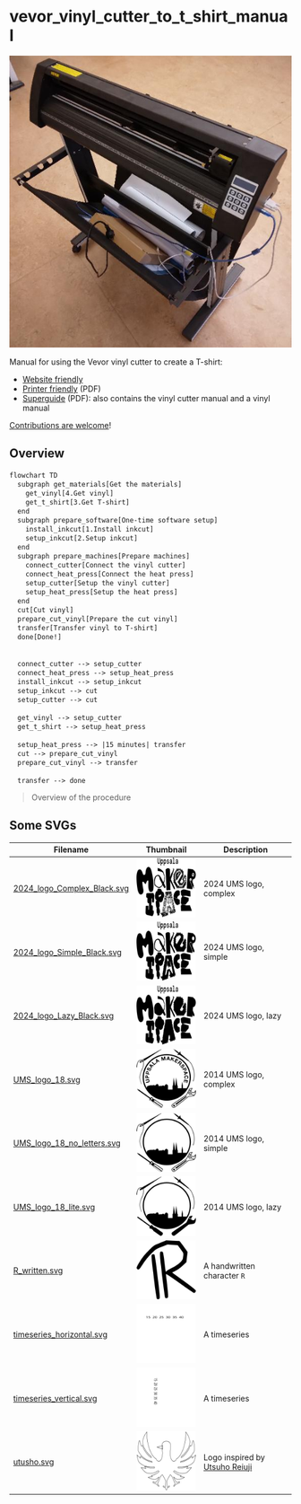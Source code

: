 # vevor_vinyl_cutter_to_t_shirt_manual

![Our Vevor vinyl cutter from an isometric perspective](vevor_vinyl_cutter_isometric.jpg)

Manual for using the Vevor vinyl cutter to create a T-shirt:

- [Website friendly](https://uppsala-makerspace.github.io/vevor_vinyl_cutter_to_t_shirt_manual/guide.html)
- [Printer friendly](guide.pdf) (PDF)
- [Superguide](super_guide.pdf) (PDF): also contains the vinyl cutter manual and a vinyl manual

[Contributions are welcome](CONTRIBUTING.md)!

## Overview

```mermaid
flowchart TD
  subgraph get_materials[Get the materials]
    get_vinyl[4.Get vinyl]
    get_t_shirt[3.Get T-shirt]
  end
  subgraph prepare_software[One-time software setup]
    install_inkcut[1.Install inkcut]
    setup_inkcut[2.Setup inkcut]
  end
  subgraph prepare_machines[Prepare machines]
    connect_cutter[Connect the vinyl cutter]
    connect_heat_press[Connect the heat press]
    setup_cutter[Setup the vinyl cutter]
    setup_heat_press[Setup the heat press]
  end
  cut[Cut vinyl]
  prepare_cut_vinyl[Prepare the cut vinyl]
  transfer[Transfer vinyl to T-shirt]
  done[Done!]


  connect_cutter --> setup_cutter
  connect_heat_press --> setup_heat_press
  install_inkcut --> setup_inkcut
  setup_inkcut --> cut
  setup_cutter --> cut

  get_vinyl --> setup_cutter
  get_t_shirt --> setup_heat_press

  setup_heat_press --> |15 minutes| transfer
  cut --> prepare_cut_vinyl
  prepare_cut_vinyl --> transfer

  transfer --> done
```

> Overview of the procedure

## Some SVGs

<!-- Some unavoidable long lines -->
<!-- markdownlint-disable MD013 -->

Filename                                                  |Thumbnail                                                                      |Description
----------------------------------------------------------|-------------------------------------------------------------------------------|---------------------------
[2024_logo_Complex_Black.svg](2024_logo_Complex_Black.svg)|![2024_logo_Complex_Black_thumbnail.png](2024_logo_Complex_Black_thumbnail.png)|2024 UMS logo, complex
[2024_logo_Simple_Black.svg](2024_logo_Simple_Black.svg)  |![2024_logo_Simple_Black_thumbnail.png](2024_logo_Simple_Black_thumbnail.png)  |2024 UMS logo, simple
[2024_logo_Lazy_Black.svg](2024_logo_Lazy_Black.svg)      |![2024_logo_Lazy_Black_thumbnail.png](2024_logo_Lazy_Black_thumbnail.png)      |2024 UMS logo, lazy
[UMS_logo_18.svg](UMS_logo_18.svg)                        |![UMS_logo_18_thumbnail.png](UMS_logo_18_thumbnail.png)                        |2014 UMS logo, complex
[UMS_logo_18_no_letters.svg](UMS_logo_18_no_letters.svg)  |![UMS_logo_18_no_letters_thumbnail.png](UMS_logo_18_no_letters_thumbnail.png)  |2014 UMS logo, simple
[UMS_logo_18_lite.svg](UMS_logo_18_lite.svg)              |![UMS_logo_18_lite_thumbnail.png](UMS_logo_18_lite_thumbnail.png)        |2014 UMS logo, lazy
[R_written.svg](R_written.svg)                            |![R_written_thumbnail.png](R_written_thumbnail.png)                            |A handwritten character `R`
[timeseries_horizontal.svg](timeseries_horizontal.svg)    |![timeseries_horizontal_thumbnail.png](timeseries_horizontal_thumbnail.png)    |A timeseries
[timeseries_vertical.svg](timeseries_vertical.svg)        |![timeseries_vertical_thumbnail.png](timeseries_vertical_thumbnail.png)        |A timeseries
[utusho.svg](utusho.svg)                                  |![utusho_thumbnail.png](utusho_thumbnail.png)                                  |Logo inspired by [Utsuho Reiuji](https://en.touhouwiki.net/wiki/Utsuho_Reiuji)

<!-- markdownlint-enable MD013 -->
